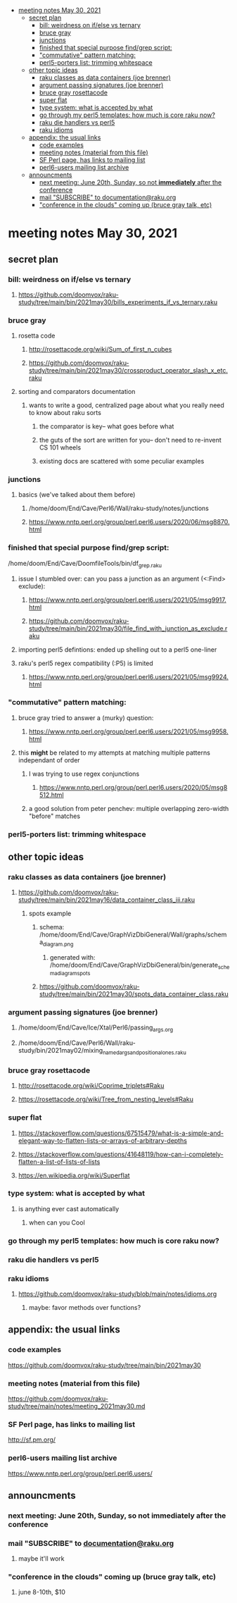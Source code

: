 - [meeting notes May 30, 2021](#org2a90a6c)
  - [secret plan](#org8e5330a)
    - [bill: weirdness on if/else vs ternary](#org1fa65f6)
    - [bruce gray](#org8e8e505)
    - [junctions](#orgdbbba92)
    - [finished that special purpose find/grep script:](#orga4c63eb)
    - ["commutative" pattern matching:](#org2f1ff48)
    - [perl5-porters list: trimming whitespace](#org2ba10fd)
  - [other topic ideas](#orge281357)
    - [raku classes as data containers (joe brenner)](#orgca47a04)
    - [argument passing signatures (joe brenner)](#org629441b)
    - [bruce gray rosettacode](#org53e6d46)
    - [super flat](#orgc028586)
    - [type system: what is accepted by what](#org757c7ce)
    - [go through my perl5 templates: how much is core raku now?](#orgfb11d2d)
    - [raku die handlers vs perl5](#org4c8e477)
    - [raku idioms](#org6f76e9e)
  - [appendix: the usual links](#org8357b44)
    - [code examples](#orgb48843a)
    - [meeting notes (material from this file)](#org98f0ba7)
    - [SF Perl page, has links to mailing list](#orgdf5a50c)
    - [perl6-users mailing list archive](#orgf7adae7)
  - [announcments](#orgde9b09c)
    - [next meeting: June 20th, Sunday, so not **immediately** after the conference](#orgcdaf012)
    - [mail "SUBSCRIBE" to documentation@raku.org](#org9fc83ac)
    - ["conference in the clouds" coming up (bruce gray talk, etc)](#org0c2de18)


<a id="org2a90a6c"></a>

# meeting notes May 30, 2021


<a id="org8e5330a"></a>

## secret plan


<a id="org1fa65f6"></a>

### bill: weirdness on if/else vs ternary

1.  <https://github.com/doomvox/raku-study/tree/main/bin/2021may30/bills_experiments_if_vs_ternary.raku>


<a id="org8e8e505"></a>

### bruce gray

1.  rosetta code

    1.  <http://rosettacode.org/wiki/Sum_of_first_n_cubes>
    
    2.  <https://github.com/doomvox/raku-study/tree/main/bin/2021may30/crossproduct_operator_slash_x_etc.raku>

2.  sorting and comparators documentation

    1.  wants to write a good, centralized page about what you really need to know about raku sorts
    
        1.  the comparator is key&#x2013; what goes before what
        
        2.  the guts of the sort are written for you&#x2013; don't need to re-invent CS 101 wheels
        
        3.  existing docs are scattered with some peculiar examples


<a id="orgdbbba92"></a>

### junctions

1.  basics (we've talked about them before)

    1.  /home/doom/End/Cave/Perl6/Wall/raku-study/notes/junctions
    
    2.  <https://www.nntp.perl.org/group/perl.perl6.users/2020/06/msg8870.html>


<a id="orga4c63eb"></a>

### finished that special purpose find/grep script:

/home/doom/End/Cave/DoomfileTools/bin/df<sub>grep.raku</sub>

1.  issue I stumbled over: can you pass a junction as an argument (<:Find> exclude):

    1.  <https://www.nntp.perl.org/group/perl.perl6.users/2021/05/msg9917.html>
    
    2.  <https://github.com/doomvox/raku-study/tree/main/bin/2021may30/file_find_with_junction_as_exclude.raku>

2.  importing perl5 defintions: ended up shelling out to a perl5 one-liner

3.  raku's perl5 regex compatibility (:P5) is limited

    1.  <https://www.nntp.perl.org/group/perl.perl6.users/2021/05/msg9924.html>


<a id="org2f1ff48"></a>

### "commutative" pattern matching:

1.  bruce gray tried to answer a (murky) question:

    1.  <https://www.nntp.perl.org/group/perl.perl6.users/2021/05/msg9958.html>

2.  this **might** be related to my attempts at matching multiple patterns independant of order

    1.  I was trying to use regex conjunctions
    
        1.  <https://www.nntp.perl.org/group/perl.perl6.users/2020/05/msg8512.html>
    
    2.  a good solution from peter penchev: multiple overlapping zero-width "before" matches


<a id="org2ba10fd"></a>

### perl5-porters list: trimming whitespace


<a id="orge281357"></a>

## other topic ideas


<a id="orgca47a04"></a>

### raku classes as data containers (joe brenner)

1.  <https://github.com/doomvox/raku-study/tree/main/bin/2021may16/data_container_class_iii.raku>

    1.  spots example
    
        1.  schema: /home/doom/End/Cave/GraphVizDbiGeneral/Wall/graphs/schema<sub>diagram.png</sub>
        
            1.  generated with: /home/doom/End/Cave/GraphVizDbiGeneral/bin/generate<sub>schema</sub><sub>diagram</sub><sub>spots</sub>
        
        2.  <https://github.com/doomvox/raku-study/tree/main/bin/2021may30/spots_data_container_class.raku>


<a id="org629441b"></a>

### argument passing signatures (joe brenner)

1.  /home/doom/End/Cave/Ice/Xtal/Perl6/passing<sub>args.org</sub>

2.  /home/doom/End/Cave/Perl6/Wall/raku-study/bin/2021may02/mixing<sub>named</sub><sub>args</sub><sub>and</sub><sub>positional</sub><sub>ones.raku</sub>


<a id="org53e6d46"></a>

### bruce gray rosettacode

1.  <http://rosettacode.org/wiki/Coprime_triplets#Raku>

2.  <https://rosettacode.org/wiki/Tree_from_nesting_levels#Raku>


<a id="orgc028586"></a>

### super flat

1.  <https://stackoverflow.com/questions/67515479/what-is-a-simple-and-elegant-way-to-flatten-lists-or-arrays-of-arbitrary-depths>

2.  <https://stackoverflow.com/questions/41648119/how-can-i-completely-flatten-a-list-of-lists-of-lists>

3.  <https://en.wikipedia.org/wiki/Superflat>


<a id="org757c7ce"></a>

### type system: what is accepted by what

1.  is anything ever cast automatically

    1.  when can you Cool


<a id="orgfb11d2d"></a>

### go through my perl5 templates: how much is core raku now?


<a id="org4c8e477"></a>

### raku die handlers vs perl5


<a id="org6f76e9e"></a>

### raku idioms

1.  <https://github.com/doomvox/raku-study/blob/main/notes/idioms.org>

    1.  maybe: favor methods over functions?


<a id="org8357b44"></a>

## appendix: the usual links


<a id="orgb48843a"></a>

### code examples

<https://github.com/doomvox/raku-study/tree/main/bin/2021may30>


<a id="org98f0ba7"></a>

### meeting notes (material from this file)

<https://github.com/doomvox/raku-study/tree/main/notes/meeting_2021may30.md>


<a id="orgdf5a50c"></a>

### SF Perl page, has links to mailing list

<http://sf.pm.org/>


<a id="orgf7adae7"></a>

### perl6-users mailing list archive

<https://www.nntp.perl.org/group/perl.perl6.users/>


<a id="orgde9b09c"></a>

## announcments


<a id="orgcdaf012"></a>

### next meeting: June 20th, Sunday, so not **immediately** after the conference


<a id="org9fc83ac"></a>

### mail "SUBSCRIBE" to documentation@raku.org

1.  maybe it'll work


<a id="org0c2de18"></a>

### "conference in the clouds" coming up (bruce gray talk, etc)

1.  june 8-10th, $10
